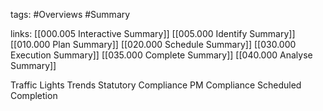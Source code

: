 tags:
	#Overviews
	#Summary

links:
	[[000.005 Interactive Summary]]
	[[005.000 Identify Summary]]
	[[010.000 Plan Summary]]
	[[020.000 Schedule Summary]]
	[[030.000 Execution Summary]]
	[[035.000 Complete Summary]]
	[[040.000 Analyse Summary]]
	
Traffic Lights
	Trends
		Statutory Compliance
		PM Compliance
		Scheduled Completion